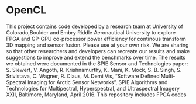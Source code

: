 # OpenCL
This project contains code developed by a research team at University of Colorado,Boulder and Embry Riddle Aeronautical University to explore FPGA and GP-GPU co-processor power efficiency for continous transform 3D mapping and sensor fusion.  Please use at your own risk. We are sharing so that other researchers and developers can recreate our results and make suggestions to improve and extend the benchmarks over time.  The results we obtained were documented in the SPIE Sensor and Technologies paper: S. Siewert, V. Angoth, R. Krishnamurthy, K. Mani, K. Mock, S. B. Singh, S. Srivistava, C. Wagner, R. Claus, M. Demi Vis, “Software Defined Multi-Spectral Imaging for Arctic Sensor Networks”, SPIE Algorithms and Technologies for Multipectral, Hyperspectral, and Ultraspectral Imagery XXII, Baltimore, Maryland, April 2016. This repository includes FPGA codes
